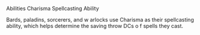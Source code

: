 Abilities
Charisma
Spellcasting Ability
        <p>
          Bards, paladins, sorcerers, and w arlocks use Charisma as their spellcasting ability, which helps determine the saving throw DCs o f spells they cast.
        </p>